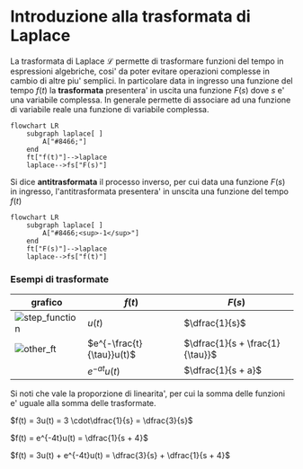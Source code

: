 # Introduzione alla trasformata di Laplace  

La trasformata di Laplace $\mathscr{L}$ permette di trasformare funzioni del tempo in espressioni algebriche, cosi' da poter evitare operazioni complesse in cambio di altre piu' semplici. In particolare data in ingresso una funzione del tempo $f(t)$ la **trasformata** presentera' in uscita una funzione $F(s)$ dove $s$ e' una variabile complessa. In generale permette di associare ad una funzione di variabile reale una funzione di variabile complessa.  

```mermaid
flowchart LR
    subgraph laplace[ ]
        A["#8466;"]
    end
    ft["f(t)"]-->laplace
    laplace-->fs["F(s)"]
```

Si dice **antitrasformata** il processo inverso, per cui data una funzione $F(s)$ in ingresso, l'antitrasformata presentera' in unscita una funzione del tempo $f(t)$  

```mermaid
flowchart LR
    subgraph laplace[ ]
        A["#8466;<sup>-1</sup>"]
    end
    ft["F(s)"]-->laplace
    laplace-->fs["f(t)"]
```

### Esempi di trasformate  

| grafico                                                                                                                 | $f(t)$                    | $F(s)$                          |
| ----------------------------------------------------------------------------------------------------------------------- | ------------------------- | ------------------------------- |
| ![step_function](https://github.com/dennyb87/elettrotecnica-serale/assets/7195133/e5799f38-d4c7-48ef-85dc-731272f9d31e) | $u(t)$                    | $\dfrac{1}{s}$                  |
| ![other_ft](https://github.com/dennyb87/elettrotecnica-serale/assets/7195133/98cfbd71-90bc-4748-9e6d-9a9973ad3866)      | $e^{-\frac{t}{\tau}}u(t)$ | $\dfrac{1}{s + \frac{1}{\tau}}$ |
|                                                                                                                         | $e^{-at}u(t)$             | $\dfrac{1}{s + a}$              |


Si noti che vale la proporzione di linearita', per cui la somma delle funzioni e' uguale alla somma delle trasformate.  


$f(t) = 3u(t) = 3 \cdot\dfrac{1}{s} = \dfrac{3}{s}$  

$f(t) = e^{-4t}u(t) = \dfrac{1}{s + 4}$  

$f(t) = 3u(t) + e^{-4t}u(t) = \dfrac{3}{s} + \dfrac{1}{s + 4}$  
